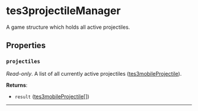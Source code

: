 # tes3projectileManager
<div class="search_terms" style="display: none">tes3projectilemanager, projectilemanager</div>

<!---
	This file is autogenerated. Do not edit this file manually. Your changes will be ignored.
	More information: https://github.com/MWSE/MWSE/tree/master/docs
-->

A game structure which holds all active projectiles.

## Properties

### `projectiles`
<div class="search_terms" style="display: none">projectiles</div>

*Read-only*. A list of all currently active projectiles ([tes3mobileProjectile](https://mwse.github.io/MWSE/types/tes3mobileProjectile/)).

**Returns**:

* `result` ([tes3mobileProjectile](../../types/tes3mobileProjectile)[])

***

